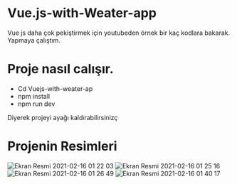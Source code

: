 # Vue.js-with-Weater-app
Vue js daha çok pekiştirmek için youtubeden örnek bir kaç kodlara bakarak. Yapmaya çalıştım.

# Proje nasıl calışır.
 * Cd Vuejs-with-weater-ap
 * npm install
 * npm run dev

Diyerek projeyi ayağı kaldırabilirsinizç

# Projenin Resimleri
![Ekran Resmi 2021-02-16 01 22 03](https://user-images.githubusercontent.com/37363652/107999133-c81ed080-6ff7-11eb-8398-83ba902ddd5f.png)
![Ekran Resmi 2021-02-16 01 25 16](https://user-images.githubusercontent.com/37363652/107999140-cce38480-6ff7-11eb-82c2-096b8afed1f8.png)
![Ekran Resmi 2021-02-16 01 26 49](https://user-images.githubusercontent.com/37363652/107999158-d240cf00-6ff7-11eb-8d9b-32b44239b79f.png)
![Ekran Resmi 2021-02-16 01 40 17](https://user-images.githubusercontent.com/37363652/107999214-f4d2e800-6ff7-11eb-91a3-61eca736086e.png)

